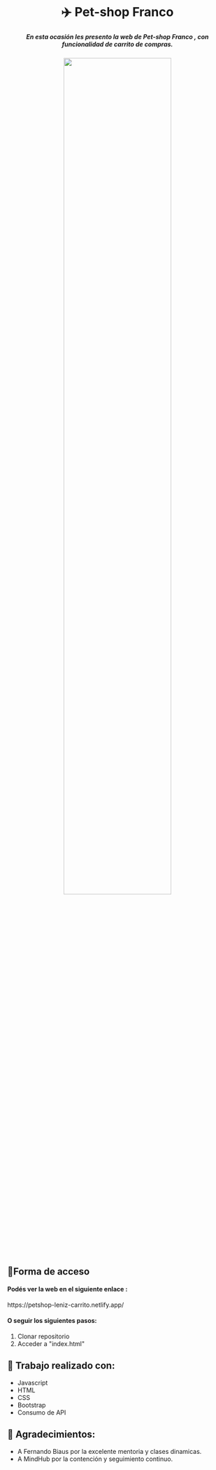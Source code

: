<h1 align="center">✈️ Pet-shop Franco</h1>
<h5 align="center">En esta ocasión les presento la web de Pet-shop Franco , con funcionalidad de carrito de compras.</h5>

<p align="center">
<img src="https://user-images.githubusercontent.com/85353985/138595901-e163d982-8fe3-40d3-9053-ab5ec35280bb.gif" width=70% height=70%>
</p>

<h2>🔑Forma de acceso</h2>

<h4>Podés ver la web en el siguiente enlace :</h4>
https://petshop-leniz-carrito.netlify.app/

<h4>O seguir los siguientes pasos:</h4>
<ol>
<li>Clonar repositorio</li>
<li>Acceder a "index.html" </li>
</ol>

<h2>🔨 Trabajo realizado con:</h2>

<ul>
  <li>Javascript</li>
  <li>HTML</li>
  <li>CSS</li>
  <li>Bootstrap</li>
  <li>Consumo de API</li>
</ul>

<h2>👏 Agradecimientos:</h2>
<ul>
  <li>A Fernando Biaus por la excelente mentoria y clases dinamicas.</li>
  <li>A MindHub por la contención y seguimiento continuo.</li>
</ul>
